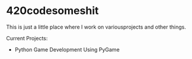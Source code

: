 420codesomeshit
===============

This is just a little place where I work on variousprojects and other things.

Current Projects:
- Python Game Development Using PyGame
